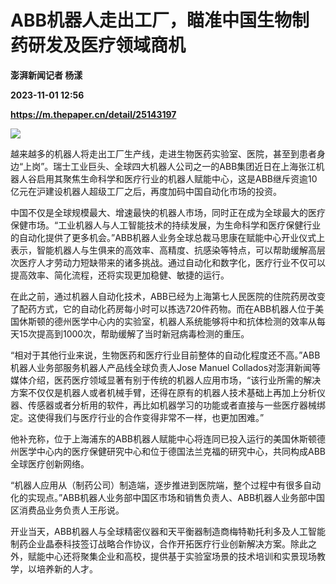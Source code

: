 # ABB机器人走出工厂，瞄准中国生物制药研发及医疗领域商机
**澎湃新闻记者 杨漾**

**2023-11-01 12:56**

**https://m.thepaper.cn/detail/25143197**

![](https://imagecloud.thepaper.cn/thepaper/image/276/521/616.jpeg)

越来越多的机器人将走出工厂生产线，走进生物医药实验室、医院，甚至到患者身边“上岗”。瑞士工业巨头、全球四大机器人公司之一的ABB集团近日在上海张江机器人谷启用其聚焦生命科学和医疗行业的机器人赋能中心，这是ABB继斥资逾10亿元在沪建设机器人超级工厂之后，再度加码中国自动化市场的投资。

中国不仅是全球规模最大、增速最快的机器人市场，同时正在成为全球最大的医疗保健市场。“工业机器人与人工智能技术的持续发展，为生命科学和医疗保健行业的自动化提供了更多机会。”ABB机器人业务全球总裁马思康在赋能中心开业仪式上表示，智能机器人与生俱来的高效率、高精度、抗感染等特点，可以帮助缓解高层次医疗人才劳动力短缺带来的诸多挑战。通过自动化和数字化，医疗行业不仅可以提高效率、简化流程，还将实现更加稳健、敏捷的运行。

在此之前，通过机器人自动化技术，ABB已经为上海第七人民医院的住院药房改变了配药方式，它的自动化药房每小时可以拣选720件药物。而在ABB机器人位于美国休斯顿的德州医学中心内的实验室，机器人系统能够将中和抗体检测的效率从每天15次提高到1000次，帮助缓解了当时新冠病毒检测的重压。

“相对于其他行业来说，生物医药和医疗行业目前整体的自动化程度还不高。”ABB机器人业务部服务机器人产品线全球负责人Jose Manuel Collados对澎湃新闻等媒体介绍，医药医疗领域显著有别于传统的机器人应用市场，“该行业所需的解决方案不仅仅是机器人或者机械手臂，还得在原有的机器人技术基础上再加上分析仪器、传感器或者分析用的软件，再比如机器学习的功能或者直接与一些医疗器械绑定。这使得我们与医疗行业的合作变得非常不一样，也更加困难。”

他补充称，位于上海浦东的ABB机器人赋能中心将连同已投入运行的美国休斯顿德州医学中心内的医疗保健研究中心和位于德国法兰克福的研究中心，共同构成ABB全球医疗创新网络。

“机器人应用从（制药公司）制造端，逐步推进到医院端，整个过程中有很多自动化的实现点。”ABB机器人业务部中国区市场和销售负责人、ABB机器人业务部中国区消费品业务负责人王彤说。

开业当天，ABB机器人与全球精密仪器和天平衡器制造商梅特勒托利多及人工智能制药企业晶泰科技签订战略合作协议，合作开拓医疗行业创新解决方案。除此之外，赋能中心还将聚集企业和高校，提供基于实验室场景的技术培训和实景现场教学，以培养新的人才。
